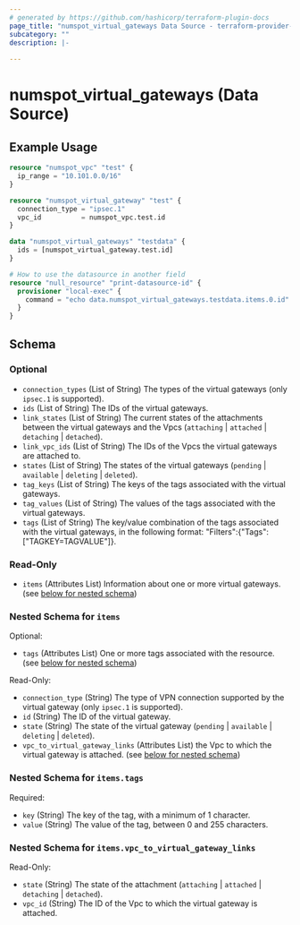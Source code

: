 ```yaml
---
# generated by https://github.com/hashicorp/terraform-plugin-docs
page_title: "numspot_virtual_gateways Data Source - terraform-provider-numspot"
subcategory: ""
description: |-
  
---
```


# numspot_virtual_gateways (Data Source)



## Example Usage

```terraform
resource "numspot_vpc" "test" {
  ip_range = "10.101.0.0/16"
}

resource "numspot_virtual_gateway" "test" {
  connection_type = "ipsec.1"
  vpc_id          = numspot_vpc.test.id
}

data "numspot_virtual_gateways" "testdata" {
  ids = [numspot_virtual_gateway.test.id]
}

# How to use the datasource in another field
resource "null_resource" "print-datasource-id" {
  provisioner "local-exec" {
    command = "echo data.numspot_virtual_gateways.testdata.items.0.id"
  }
}
```

<!-- schema generated by tfplugindocs -->
## Schema

### Optional

- `connection_types` (List of String) The types of the virtual gateways (only `ipsec.1` is supported).
- `ids` (List of String) The IDs of the virtual gateways.
- `link_states` (List of String) The current states of the attachments between the virtual gateways and the Vpcs (`attaching` \| `attached` \| `detaching` \| `detached`).
- `link_vpc_ids` (List of String) The IDs of the Vpcs the virtual gateways are attached to.
- `states` (List of String) The states of the virtual gateways (`pending` \| `available` \| `deleting` \| `deleted`).
- `tag_keys` (List of String) The keys of the tags associated with the virtual gateways.
- `tag_values` (List of String) The values of the tags associated with the virtual gateways.
- `tags` (List of String) The key/value combination of the tags associated with the virtual gateways, in the following format: "Filters":{"Tags":["TAGKEY=TAGVALUE"]}.

### Read-Only

- `items` (Attributes List) Information about one or more virtual gateways. (see [below for nested schema](#nestedatt--items))

<a id="nestedatt--items"></a>
### Nested Schema for `items`

Optional:

- `tags` (Attributes List) One or more tags associated with the resource. (see [below for nested schema](#nestedatt--items--tags))

Read-Only:

- `connection_type` (String) The type of VPN connection supported by the virtual gateway (only `ipsec.1` is supported).
- `id` (String) The ID of the virtual gateway.
- `state` (String) The state of the virtual gateway (`pending` \| `available` \| `deleting` \| `deleted`).
- `vpc_to_virtual_gateway_links` (Attributes List) the Vpc to which the virtual gateway is attached. (see [below for nested schema](#nestedatt--items--vpc_to_virtual_gateway_links))

<a id="nestedatt--items--tags"></a>
### Nested Schema for `items.tags`

Required:

- `key` (String) The key of the tag, with a minimum of 1 character.
- `value` (String) The value of the tag, between 0 and 255 characters.


<a id="nestedatt--items--vpc_to_virtual_gateway_links"></a>
### Nested Schema for `items.vpc_to_virtual_gateway_links`

Read-Only:

- `state` (String) The state of the attachment (`attaching` \| `attached` \| `detaching` \| `detached`).
- `vpc_id` (String) The ID of the Vpc to which the virtual gateway is attached.
